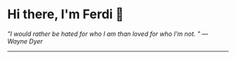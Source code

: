 <h1>Hi there, I'm Ferdi 👋</h1>

<p><em>
  "I would rather be hated for who I am than loved for who I'm not.  " — Wayne Dyer
</em></p>

---
